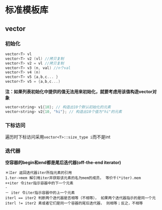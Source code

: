 # 标准模板库
## vector
### 初始化
```C
vector<T> vl
vector<T> v2 (vl) //拷贝复制
vector<T> v2 = vl //拷贝复制
vector<T> v3 (n, val) //n个val
vector<T> v4 (n)
vector<T> v5 {a,b,c... }
vector<T> v5 = {a,b,c...)
```
**注：如果列表初始化中提供的值无法用来初始化，就要考虑用该值构造vector对象**
```C
vector<string> v1{10}; // 构造出10个默认初始化的元素
vector<string> v2{10, "hi"}; // 构造出10个值为"hi"的元素
```
### 下标访问
遍历时下标访问采用`vector<T>::size_type i`而不是int
### 迭代器
**空容器的begin和end都是尾后迭代器(off-the-end iterator)**
```
＊江er 返回迭代器iter所指元素的引用
1.ter->mem 解引用iter井获取该元素的名为mem的成员， 等价千(*iter).mem
++iter 令iter指示容器中的下一个元素
-
－ iter 令iter指示容器中的上一个元素
iterl == iter2 判断两个迭代器是否相等（不相等）， 如果两个迭代器指示的是同一个元
iterl != iter2 素或者它们是同一个容器的尾后迭代器， 则相等；反之，不相等